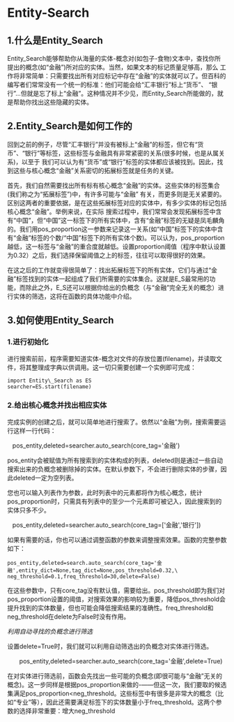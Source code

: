# Entity-Search
## 1.什么是Entity\_Search

Entity_Search能够帮助你从海量的实体-概念对(如包子-食物)文本中，查找你所提出的概念(如“金融”)所对应的实体。当然，如果文本的标记质量足够高，那么
工作将非常简单：只需要找出所有对应标记中存在“金融”的实体就可以了。但百科的编写者们常常没有一个统一的标准：他们可能会给“汇丰银行”标上“货币”、
“银行”...但就是忘了标上“金融”。这种情况并不少见，而Entity_Search所能做的，就是帮助你找出这些隐藏的实体。

## 2.Entity\_Search是如何工作的

回到之前的例子，尽管“汇丰银行”并没有被标上“金融”的标签，但它有“货币”、“银行”等标签，这些标签与金融具有非常紧密的关系(很多时候，也是从属关系)，以至于
我们可以认为有“货币”或“银行”标签的实体都应该被找到。因此，找到这些与核心概念“金融”关系密切的拓展标签就是任务的关键。

首先，我们自然需要找出所有标有核心概念“金融”的实体。这些实体的标签集合(我们称之为“拓展标签”)中，有许多可能与“金融” 有关，而更多则是无关紧要的。
区别这两者的重要依据，是在这些拓展标签对应的实体中，有多少实体的标记包括核心概念“金融”。举例来说，在实际
搜索过程中，我们常常会发现拓展标签中含有“中国”，但“中国”这一标签下的所有实体中，含有“金融”标签的无疑是凤毛麟角的。我们用pos\_proportion这一参数来记录这一关系(如“中国”标签下的实体中含有“金融”标签的个数/“中国”标签下的所有实体个数)。可以认为，pos\_proportion越低，这一标签与“金融”的重合度就越低。设置proportion阈值（程序中默认设置为0.32）之后，我们选择保留阈值之上的标签，往往可以取得很好的效果。

在这之后的工作就变得很简单了：找出拓展标签下的所有实体，它们与通过“金融”标签找到的实体一起组成了我们所需要的实体集合。这就是E\_S最常用的功能，而除此之外，E\_S还可以根据你给出的负概念（与“金融”完全无关的概念）进行实体的筛选，这将在函数的具体功能中介绍。

## 3.如何使用Entity\_Search
### 1.进行初始化
进行搜索前前，程序需要知道实体-概念对文件的存放位置(filename)，并读取文件，将其整理成字典以供调用。这一切只需要创建一个实例即可完成：

    import Entity\_Search as ES
    searcher=ES.start(filename)
### 2.给出核心概念并找出相应实体
完成实例的创建之后，就可以简单地进行搜索了。依然以“金融”为例，搜索需要运行这样一行代码：

    pos_entity,deleted=searcher.auto_search(core_tag='金融')

pos\_entity会被赋值为所有搜索到的实体构成的列表，deleted则是通过一些自动搜索出来的负概念被删除掉的实体。在默认参数下，不会进行删除实体的步骤，因此deleted一定为空列表。

您也可以输入列表作为参数，此时列表中的元素都将作为核心概念，统计pos\_proportion时，只需具有列表中的至少一个元素即可被记入，因此搜索到的实体只多不少。

    pos_entity,deleted=searcher.auto_search(core_tag=['金融','银行'])

如果有需要的话，你也可以通过调整函数的参数来调整搜索效果。函数的完整参数如下：

    pos_entity,deleted=search.auto_search(core_tag='金融',entity_dict=None,tag_dict=None,pos_threshold=0.32,\
    neg_threshold=0.1,freq_threshold=30,delete=False)

在这些参数中，只有core\_tag没有默认值，需要给出。pos\_threshold即为我们对pos\_proportion设置的阈值，对搜索效果的影响较为重要，降低pos\_threshold会提升找到的实体数量，但也可能会降低搜索结果的准确性。freq\_threshold和neg\_threshold在delete为False时没有作用。

*利用自动寻找的负概念进行筛选*

设置delete=True时，我们就可以利用自动筛选出的负概念对实体进行筛选。

        pos_entity,deleted=searcher.auto_search(core_tag='金融',delete=True)

在对实体进行筛选前，函数会先找出一些可能的负概念(即很可能与“金融”无关的概念)。这一步同样是根据pos\_proportion来做的-——但这一次，我们要取的候选集满足pos\_proportion<neg\_threshold。这些标签中有很多是非常大的概念（比如“专业”等），因此还需要满足标签下的实体数量小于freq\_threshold。这两个参数的选择非常重要：增大neg\_threshold
    

